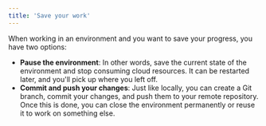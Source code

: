 ```yaml
---
title: 'Save your work'
---
```


When working in an environment and you want to save your progress, you have two options:

* **Pause the environment**: In other words, save the current state of the environment and stop consuming cloud resources. It can be restarted later, and you'll pick up where you left off.  
* **Commit and push your changes**: Just like locally, you can create a Git branch, commit your changes, and push them to your remote repository. Once this is done, you can close the environment permanently or reuse it to work on something else.  
